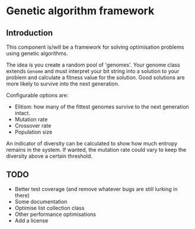 # Genetic algorithm framework

## Introduction

This component is/will be a framework for solving optimisation problems using genetic algorithms.

The idea is you create a random pool of 'genomes'. Your genome class extends `Genome` and must interpret your bit string into a solution to your problem and calculate a fitness value for the solution. Good solutions are more likely to survive into the next generation.

Configurable options are:

- Elitism: how many of the fittest genomes survive to the next generation intact.
- Mutation rate
- Crossover rate
- Population size

An indicator of diversity can be calculated to show how much entropy remains in the system. If wanted, the mutation rate could vary to keep the diversity above a certain threshold.

## TODO

- Better test coverage (and remove whatever bugs are still lurking in there)
- Some documentation
- Optimise list collection class
- Other performance optimisations
- Add a license

